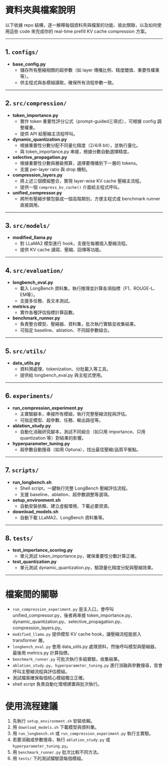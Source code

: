 # 資料夾與檔案說明

以下依據 repo 結構，逐一解釋每個資料夾與檔案的功能、彼此關聯，以及如何使用這些 code 來完成你的 real-time prefill KV cache compression 方案。

***

## 1. `configs/`
- **base_config.py**
  - 儲存所有壓縮相關的超參數（如 layer 傳播比例、精度閾值、重要性權重等）。
  - 供主程式與各模組讀取，確保所有流程參數一致。

***

## 2. `src/compression/`
- **token_importance.py**
  - 實作 token 重要性評分公式（prompt-guided三項式），可根據 config 調整權重。
  - 提供 API 給壓縮主流程呼叫。
- **dynamic_quantization.py**
  - 根據重要性分數分配不同量化精度（2/4/8 bit），並執行量化。
  - 與 token_importance.py 串接，根據分數自動選擇精度。
- **selective_propagation.py**
  - 根據重要性分數與層級預算，選擇要傳播到下一層的 tokens。
  - 支援 per-layer ratio 與 drop 機制。
- **compression_layers.py**
  - 將上述三個模組整合，實現 layer-wise KV cache 壓縮主流程。
  - 提供一個 `compress_kv_cache()` 介面給主程式呼叫。
- **unified_compressor.py**
  - 將所有壓縮步驟包裝成一個高階類別，方便主程式或 benchmark runner 直接調用。

***

## 3. `src/models/`
- **modified_llama.py**
  - 對 LLaMA2 模型進行 hook，支援在每層插入壓縮流程。
  - 提供 KV cache 讀寫、壓縮、回傳等功能。

***

## 4. `src/evaluation/`
- **longbench_eval.py**
  - 載入 LongBench 資料集，執行推理並計算各項指標（F1、ROUGE-L、EM等）。
  - 支援多任務、長文本測試。
- **metrics.py**
  - 實作各種評估指標計算函數。
- **benchmark_runner.py**
  - 負責整合模型、壓縮器、資料集，批次執行實驗並收集結果。
  - 可指定 baseline、ablation、不同超參數組合。

***

## 5. `src/utils/`
- **data_utils.py**
  - 資料預處理、tokenization、分批載入等工具。
  - 提供給 longbench_eval.py 與主程式使用。

***

## 6. `experiments/`
- **run_compression_experiment.py**
  - 主實驗腳本，串接所有模組，執行完整壓縮流程與評估。
  - 可指定模型、超參數、任務、輸出路徑等。
- **ablation_study.py**
  - 自動化消融研究腳本，測試不同組合（如只用 importance、只用 quantization 等）對結果的影響。
- **hyperparameter_tuning.py**
  - 超參數自動搜尋（如用 Optuna），找出最佳壓縮/品質平衡點。

***

## 7. `scripts/`
- **run_longbench.sh**
  - Shell script，一鍵執行完整 LongBench 壓縮評估流程。
  - 支援 baseline、ablation、超參數調整等選項。
- **setup_environment.sh**
  - 自動安裝依賴、建立虛擬環境、下載必要資源。
- **download_models.sh**
  - 自動下載 LLaMA2、LongBench 資料集等。

***

## 8. `tests/`
- **test_importance_scoring.py**
  - 單元測試 token_importance.py，確保重要性分數計算正確。
- **test_quantization.py**
  - 單元測試 dynamic_quantization.py，驗證量化精度分配與壓縮效果。

***

# 檔案間的關聯
- `run_compression_experiment.py` 是主入口，會呼叫 unified_compressor.py，後者再串接 token_importance.py、dynamic_quantization.py、selective_propagation.py、compression_layers.py。
- `modified_llama.py` 提供模型 KV cache hook，讓壓縮流程能嵌入 transformer 層。
- `longbench_eval.py` 會用 data_utils.py 處理資料，然後呼叫模型與壓縮器，最後用 metrics.py 計算指標。
- `benchmark_runner.py` 可批次執行多組實驗，收集結果。
- `ablation_study.py`、`hyperparameter_tuning.py` 進行消融與參數搜尋，皆會呼叫主壓縮流程與評估模組。
- 測試檔案確保每個核心模組獨立正確。
- shell script 負責自動化環境建置與批次執行。

# 使用流程建議
1. 先執行 `setup_environment.sh` 安裝依賴。
2. 用 `download_models.sh` 下載模型與資料集。
3. 用 `run_longbench.sh` 或 `run_compression_experiment.py` 執行主實驗。
4. 若要消融或參數搜尋，執行 `ablation_study.py` 或 `hyperparameter_tuning.py`。
5. 用 `benchmark_runner.py` 批次比較不同方法。
6. 用 `tests/` 下的測試檔驗證每個模組。
